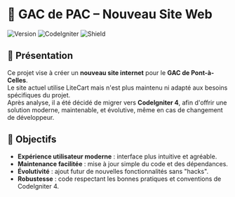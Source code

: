 # 🌱 GAC de PAC – Nouveau Site Web

![Version](https://img.shields.io/badge/version-0.1.0--alpha-blue)
![CodeIgniter](https://img.shields.io/badge/CodeIgniter-4.6.3-red)
![Shield](https://img.shields.io/badge/Shield-1.2.0-red)

## 📖 Présentation

Ce projet vise à créer un **nouveau site internet** pour le **GAC de Pont-à-Celles**.  
Le site actuel utilise LiteCart mais n'est plus maintenu ni adapté aux besoins spécifiques du projet.  
Après analyse, il a été décidé de migrer vers **CodeIgniter 4**, afin d'offrir une solution moderne, maintenable, et évolutive, même en cas de changement de développeur.

## 🎯 Objectifs

- **Expérience utilisateur moderne** : interface plus intuitive et agréable.
- **Maintenance facilitée** : mise à jour simple du code et des dépendances.
- **Évolutivité** : ajout futur de nouvelles fonctionnalités sans "hacks".
- **Robustesse** : code respectant les bonnes pratiques et conventions de CodeIgniter 4.
